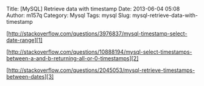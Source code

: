 Title: [MySQL] Retrieve data with timestamp
Date: 2013-06-04 05:08
Author: m157q
Category: Mysql
Tags: mysql
Slug: mysql-retrieve-data-with-timestamp

[http://stackoverflow.com/questions/3976837/mysql-timestamp-select-date-range][1]    
    
[http://stackoverflow.com/questions/10888194/mysql-select-timestamps-between-a-and-b-returning-all-or-0-timestamps][2]    
    
[http://stackoverflow.com/questions/2045053/mysql-retrieve-timestamps-between-dates][3]  
  
[1]: http://stackoverflow.com/questions/3976837/mysql-timestamp-select-date-range  
[2]: http://stackoverflow.com/questions/10888194/mysql-select-timestamps-between-a-and-b-returning-all-or-0-timestamps  
[3]: http://stackoverflow.com/questions/2045053/mysql-retrieve-timestamps-between-dates  